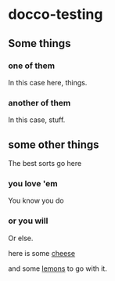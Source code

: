 # docco-testing

## Some things
### one of them
In this case here, things.
### another of them
In this case, stuff.

## some other things
The best sorts go here
### you love 'em
You know you do
### or you will
Or else.


here is some [cheese](cheese)

and some [lemons](lemons) to go with it.
